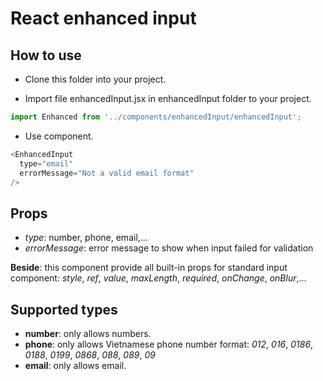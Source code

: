 # React enhanced input

## How to use
* Clone this folder into your project.

* Import file enhancedInput.jsx in enhancedInput folder to your project.
```javascript
import Enhanced from '../components/enhancedInput/enhancedInput';
```
* Use component.
```javascript
<EnhancedInput
  type="email"
  errorMessage="Not a valid email format"
/>
```

## Props
* *type*: number, phone, email,...
* *errorMessage*: error message to show when input failed for validation

**Beside**: this component provide all built-in props for standard input component: *style*, *ref*, *value*, *maxLength*, *required*, *onChange*, *onBlur*,...

## Supported types
* **number**: only allows numbers.
* **phone**: only allows Vietnamese phone number format: *012*, *016*, *0186*, *0188*, *0199*, *0868*, *088*, *089*, *09*
* **email**: only allows email.
